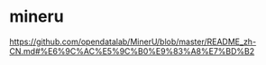 # mineru
https://github.com/opendatalab/MinerU/blob/master/README_zh-CN.md#%E6%9C%AC%E5%9C%B0%E9%83%A8%E7%BD%B2
